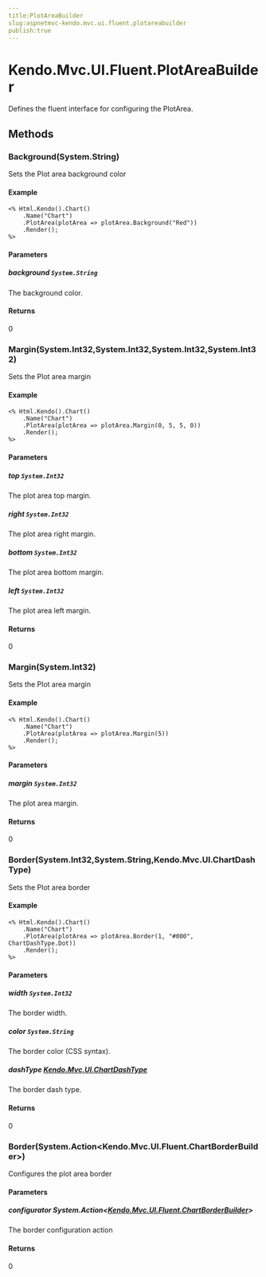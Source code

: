 ```yaml
---
title:PlotAreaBuilder
slug:aspnetmvc-kendo.mvc.ui.fluent.plotareabuilder
publish:true
---
```


# Kendo.Mvc.UI.Fluent.PlotAreaBuilder
Defines the fluent interface for configuring the PlotArea.



## Methods

### Background(System.String)
Sets the Plot area background color

#### Example

    <% Html.Kendo().Chart()
        .Name("Chart")
        .PlotArea(plotArea => plotArea.Background("Red"))
        .Render();
    %>
        


#### Parameters

##### background `System.String`
The background color.



#### Returns
0


### Margin(System.Int32,System.Int32,System.Int32,System.Int32)
Sets the Plot area margin

#### Example

    <% Html.Kendo().Chart()
        .Name("Chart")
        .PlotArea(plotArea => plotArea.Margin(0, 5, 5, 0))
        .Render();
    %>
        


#### Parameters

##### top `System.Int32`
The plot area top margin.

##### right `System.Int32`
The plot area right margin.

##### bottom `System.Int32`
The plot area bottom margin.

##### left `System.Int32`
The plot area left margin.



#### Returns
0


### Margin(System.Int32)
Sets the Plot area margin

#### Example

    <% Html.Kendo().Chart()
        .Name("Chart")
        .PlotArea(plotArea => plotArea.Margin(5))
        .Render();
    %>
        


#### Parameters

##### margin `System.Int32`
The plot area margin.



#### Returns
0


### Border(System.Int32,System.String,Kendo.Mvc.UI.ChartDashType)
Sets the Plot area border

#### Example

    <% Html.Kendo().Chart()
        .Name("Chart")
        .PlotArea(plotArea => plotArea.Border(1, "#000", ChartDashType.Dot))
        .Render();
    %>
        


#### Parameters

##### width `System.Int32`
The border width.

##### color `System.String`
The border color (CSS syntax).

##### dashType [Kendo.Mvc.UI.ChartDashType](/api/wrappers/aspnet-mvc/Kendo.Mvc.UI/ChartDashType)
The border dash type.



#### Returns
0


### Border(System.Action\<Kendo.Mvc.UI.Fluent.ChartBorderBuilder\>)
Configures the plot area border


#### Parameters

##### configurator System.Action<[Kendo.Mvc.UI.Fluent.ChartBorderBuilder](/api/wrappers/aspnet-mvc/Kendo.Mvc.UI.Fluent/ChartBorderBuilder)>
The border configuration action



#### Returns
0



